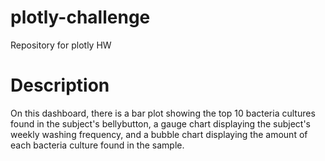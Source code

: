 # plotly-challenge
Repository for plotly HW

# Description
On this dashboard, there is a bar plot showing the top 10 bacteria cultures found in the subject's bellybutton, a gauge chart displaying the subject's weekly washing frequency, and a bubble chart displaying the amount of each bacteria culture found in the sample.